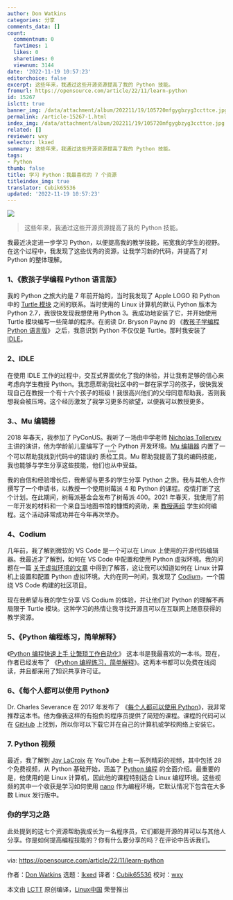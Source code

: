 ```yaml
---
author: Don Watkins
categories: 分享
comments_data: []
count:
  commentnum: 0
  favtimes: 1
  likes: 0
  sharetimes: 0
  viewnum: 3144
date: '2022-11-19 10:57:23'
editorchoice: false
excerpt: 这些年来，我通过这些开源资源提高了我的 Python 技能。
fromurl: https://opensource.com/article/22/11/learn-python
id: 15267
islctt: true
banner_img: /data/attachment/album/202211/19/105720mfgygbzyg3ccttce.jpg
permalink: /article-15267-1.html
index_img: /data/attachment/album/202211/19/105720mfgygbzyg3ccttce.jpg.thumb.jpg
related: []
reviewer: wxy
selector: lkxed
summary: 这些年来，我通过这些开源资源提高了我的 Python 技能。
tags:
- Python
thumb: false
title: 学习 Python：我最喜欢的 7 个资源
titleindex_img: true
translator: Cubik65536
updated: '2022-11-19 10:57:23'
---
```


![](/data/attachment/album/202211/19/105720mfgygbzyg3ccttce.jpg)



> 
> 这些年来，我通过这些开源资源提高了我的 Python 技能。
> 
> 
> 


我最近决定进一步学习 Python，以便提高我的教学技能，拓宽我的学生的视野。在这个过程中，我发现了这些优秀的资源，让我学习新的代码，并提高了对 Python 的整体理解。


### 1、《教孩子学编程 Python 语言版》


我的 Python 之旅大约是 7 年前开始的，当时我发现了 Apple LOGO 和 Python 中的 [Turtle 模块](https://opensource.com/article/21/9/logo-python-turtle) 之间的联系。当时使用的 Linux 计算机的默认 Python 版本为 Python 2.7，我很快发现我想使用 Python 3。我成功地安装了它，并开始使用 Turtle 模块编写一些简单的程序。在阅读 Dr. Bryson Payne 的 《[教孩子学编程 Python 语言版](https://opensource.com/education/15/9/review-bryson-payne-teach-your-kids-code)》 之后，我意识到 Python 不仅仅是 Turtle。那时我安装了 [IDLE](https://docs.python.org/3/library/idle.html)。


### 2、IDLE


在使用 IDLE 工作的过程中，交互式界面优化了我的体验，并让我有足够的信心来考虑向学生教授 Python。我志愿帮助我社区中的一群在家学习的孩子，很快我发现自己在教授一个有十六个孩子的班级！我很高兴他们的父母同意帮助我，否则我想我会被压垮。这个经历激发了我学习更多的欲望，以便我可以教授更多。


### 3.、Mu 编辑器


2018 年春天，我参加了 PyConUS。我听了一场由中学老师 [Nicholas Tollervey](https://us.pycon.org/2018/speaker/profile/194/) 主讲的演讲，他为学龄前儿童编写了一个 Python 开发环境。[Mu 编辑器](https://opensource.com/article/20/9/teach-python-mu) 内置了一个可以帮助我找到代码中的错误的 <ruby> 质检工具 <rt>  Linter </rt></ruby>。Mu 帮助我提高了我的编码技能，我也能够与学生分享这些技能，他们也从中受益。


我的自信和经验增长后，我希望与更多的学生分享 Python 之旅。我与其他人合作撰写了一个申请书，以教授一个使用树莓派 4 和 Python 的课程。疫情打断了这个计划。在此期间，树莓派基金会发布了树莓派 400。2021 年春天，我使用了前一年开发的材料和一个来自当地图书馆的慷慨的资助，来 [教授两组](https://opensource.com/article/21/6/teach-python-raspberry-pi) 学生如何编程。这个活动非常成功并在今年再次举办。


### 4、Codium


几年前，我了解到微软的 VS Code 是一个可以在 Linux 上使用的开源代码编辑器。我最近才了解到，如何在 VS Code 中配置和使用 Python 虚拟环境。我的问题在一篇 [关于虚拟环境的文章](https://opensource.com/article/20/10/venv-python) 中得到了解答，这让我可以知道如何在 Linux 计算机上设置和配置 Python 虚拟环境。大约在同一时间，我发现了 [Codium](https://opensource.com/article/22/11/python-vs-code-codium)，一个围绕 VS Code 构建的社区项目。


现在我希望与我的学生分享 VS Codium 的体验，并让他们对 Python 的理解不再局限于 Turtle 模块。这种学习的热情让我寻找开源且可以在互联网上随意获得的教学资源。


### 5、《Python 编程练习，简单解释》


《[Python 编程快速上手 让繁琐工作自动化](https://automatetheboringstuff.com/#toc)》 这本书是我最喜欢的一本书。现在，作者已经发布了 《[Python 编程练习，简单解释](https://inventwithpython.com/pythongently/)》。这两本书都可以免费在线阅读，并且都采用了知识共享许可证。


### 6、《每个人都可以使用 Python》


Dr. Charles Severance 在 2017 年发布了 《[每个人都可以使用 Python](https://www.py4e.com/lessons)》，我非常推荐这本书。他为像我这样的有抱负的程序员提供了简短的课程。课程的代码可以在 [GitHub](https://github.com/csev/py4e) 上找到，所以你可以下载它并在自己的计算机或学校网络上安装它。


### 7. Python 视频


最近，我了解到 [Jay LaCroix](https://opensource.com/users/jlacroix) 在 YouTube 上有一系列精彩的视频，其中包括 28 个免费视频，从 Python 基础开始，涵盖了 [Python 编程](https://youtube.com/playlist?list=PLT98CRl2KxKGIazPd2nQEPbG7sQpT8LEj) 的全面介绍。最重要的是，他使用的是 Linux 计算机，因此他的课程特别适合 Linux 编程环境。这些视频的其中一个收获是学习如何使用 [nano](https://opensource.com/article/20/12/gnu-nano) 作为编程环境，它默认情况下包含在大多数 Linux 发行版中。


### 你的学习之路


此处提到的这七个资源帮助我成长为一名程序员，它们都是开源的并可以与其他人分享。你是如何提高编程技能的？你有什么要分享的吗？在评论中告诉我们。




---


via: <https://opensource.com/article/22/11/learn-python>


作者：[Don Watkins](https://opensource.com/users/don-watkins) 选题：[lkxed](https://github.com/lkxed) 译者：[Cubik65536](https://github.com/Cubik65536) 校对：[wxy](https://github.com/wxy)


本文由 [LCTT](https://github.com/LCTT/TranslateProject) 原创编译，[Linux中国](https://linux.cn/) 荣誉推出